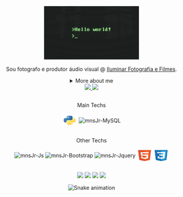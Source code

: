 <div align="center"> 
<img height="50%" width="50%" src="https://github.com/mnsjr/mnsJr/blob/main/gif/Hello.gif"/> 

Sou fotografo e produtor áudio visual @ [Iluminar Fotografia e Filmes](https://www.iluminarfotografia.com.br/).



<details>
  <summary> More about me</summary>
<div align="left">
 
<!--  
``` js
const stebs = {
    personal: {
        fullName: 'Moacir Nunes dos Santos Junior',
        birthDate: '1984-03-03',
        pronouns: 'he' | 'his',
        interests: ['music', 'art', 'games', 'language learning', 'anime'],
        motivation: [
            'Help improving diversity and inclusion',
            'Making life easier and smarter through tech',
        ],
    },
    technical: {
        technologies: {
            frontEnd: {
                Javascript: ['Vanilla JS', 'React', 'Redux', 'Jest'],
                HTML: ['HTML5', 'Semantic HTML'],
                CSS: ['sass', 'styled-components', 'Bootstrap'],
            },
            backEnd: {
                Javascript: ['Node.js', 'Express']
            },
            architecture: ['Single Page Applications', 'Domain Driven Design', 'Feature First'],
        },
    }
}
```
-->
 
  <a>
    - 😏 sou um homem, pardo e tenho 38 anos<br>
    - 👪 casado, pai de 2 garotos (10 e 19anos) e 2 gatos<br>
    - 🎮 gosto de música, arte e games<br>
    - ☀️ gosto de ver o sol nascer, da vista do mar e contemplar a natureza<br>
    - 📷 sou fotografo e 🎥 produtor áudio visual, migrando para o setor de tecnologia 💻<br>
    - 🎓 graduando em ciências da computação<br>
    - 🏢 trabalho bem em grupo, sou proativo, organizado, criativo, comunicativo e comprometido<br>
    - 🌱 sou engajado em frentes de proteção ao meio ambiente 🌎<br>
    - 📣 entusiasta de assuntos como tecnologia, sustentabilidade, disseminação de conhecimento<br>
  </a>
  
  </div>
</details>




<div align="center">
  <a href="https://github.com/mnsjr">
  <img height="150em" src="https://github-readme-stats.vercel.app/api?username=mnsjr&show_icons=true&theme=dark&include_all_commits=true&count_private=true"/>
  <img height="150em" src="https://github-readme-stats.vercel.app/api/top-langs/?username=mnsjr&layout=compact&langs_count=7&theme=dark"/>
</div>
  
  ##
  
  <a align="center">
    Main Techs
  </a>
  
<div align="center" style="display: inline_block"><br>
  <img align="center" alt="mnsJr-Python" height="30" width="40" src="https://raw.githubusercontent.com/devicons/devicon/master/icons/python/python-original.svg">
  <img align="center" alt="mnsJr-MySQL" height="30" width="40" src="https://cdn.jsdelivr.net/gh/devicons/devicon/icons/mysql/mysql-original-wordmark.svg" />

</div>
  
  ##
  
   <a align="center">
    Other Techs
  </a>
  
  <div align="center" style="display: inline_block"><br>
  <img align="center" alt="mnsJr-Js" height="30" width="40" src="https://cdn.jsdelivr.net/gh/devicons/devicon/icons/javascript/javascript-original.svg" />
  <img align="center" alt="mnsJr-Bootstrap" height="30" width="40" src="https://cdn.jsdelivr.net/gh/devicons/devicon/icons/bootstrap/bootstrap-plain-wordmark.svg" />
  <img align="center" alt="mnsJr-Jquery" height="30" width="40" src="https://cdn.jsdelivr.net/gh/devicons/devicon/icons/jquery/jquery-plain-wordmark.svg" />
  <img align="center" alt="mnsJr-HTML" height="30" width="40" src="https://raw.githubusercontent.com/devicons/devicon/master/icons/html5/html5-original.svg">
  <img align="center" alt="mnsJr-CSS" height="30" width="40" src="https://raw.githubusercontent.com/devicons/devicon/master/icons/css3/css3-original.svg">
</div>
  
  ##
  
<div align="center"> 
  <a href="https://instagram.com/fotoarqjuniormoura" target="_blank"><img src="https://img.shields.io/badge/-Instagram-%23E4405F?style=for-the-badge&logo=instagram&logoColor=white" target="_blank"></a>
  <a href="https://discord.gg/RGssJMvX" target="_blank"><img src="https://img.shields.io/badge/Discord-7289DA?style=for-the-badge&logo=discord&logoColor=white" target="_blank"></a> 
  <a href = "mailto:mnsjrti@gmail.com"><img src="https://img.shields.io/badge/-Gmail-%23333?style=for-the-badge&logo=gmail&logoColor=white" target="_blank"></a>
  <a href="https://www.linkedin.com/in/mnsjr" target="_blank"><img src="https://img.shields.io/badge/-LinkedIn-%230077B5?style=for-the-badge&logo=linkedin&logoColor=white" target="_blank"></a> 
 
  ![Snake animation](https://github.com/mnsjr/mnsjr/blob/output/github-contribution-grid-snake.svg)
 
</div>

 <!-- Link útil, emoj -->
 <!-- https://gist.github.com/rxaviers/7360908 -->
 <!-- https://github.com/snoke/myWebsocketApp/blob/master/assets/components/App/Chats/Chat/emojis.json -->
 <!-- https://devicon.dev/ -->
  
